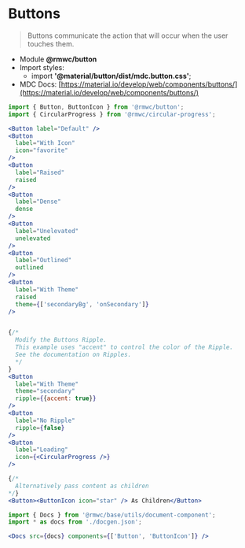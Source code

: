 # Buttons

> Buttons communicate the action that will occur when the user touches them.

- Module **@rmwc/button**
- Import styles:
  - import **'@material/button/dist/mdc.button.css'**;
- MDC Docs: [https://material.io/develop/web/components/buttons/](https://material.io/develop/web/components/buttons/)

```jsx render
import { Button, ButtonIcon } from '@rmwc/button';
import { CircularProgress } from '@rmwc/circular-progress';

<Button label="Default" />
<Button
  label="With Icon"
  icon="favorite"
/>
<Button
  label="Raised"
  raised
/>
<Button
  label="Dense"
  dense
/>
<Button
  label="Unelevated"
  unelevated
/>
<Button
  label="Outlined"
  outlined
/>
<Button
  label="With Theme"
  raised
  theme={['secondaryBg', 'onSecondary']}
/>


{/*
  Modify the Buttons Ripple.
  This example uses "accent" to control the color of the Ripple.
  See the documentation on Ripples.
  */
}
<Button
  label="With Theme"
  theme="secondary"
  ripple={{accent: true}}
/>
<Button
  label="No Ripple"
  ripple={false}
/>
<Button
  label="Loading"
  icon={<CircularProgress />}
/>

{/*
  Alternatively pass content as children
*/}
<Button><ButtonIcon icon="star" /> As Children</Button>
```

```jsx renderOnly
import { Docs } from '@rmwc/base/utils/document-component';
import * as docs from './docgen.json';

<Docs src={docs} components={['Button', 'ButtonIcon']} />
```
